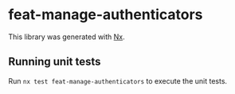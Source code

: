 # feat-manage-authenticators

This library was generated with [Nx](https://nx.dev).

## Running unit tests

Run `nx test feat-manage-authenticators` to execute the unit tests.
